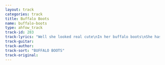 ```yaml
---
layout: track
categories: track
title: Buffalo Boots
name: buffalo-boots
type: ahfow_track
track-id: 283
track-lyrics: "Well she looked real cute\nIn her buffalo boots\nShe has a rosy future\nIn her juicy couture\nLadybug red\nAnd strawberry pink\nMade me stop and wonder\nMade me have to think\n \nThere's a girl in Nolita\nI really wanna snuckle\nAt the supermarket\nI have to bite my knuckle\nMother of pearl\nThrilling my thrill\nMother of girl\nSpilling my spill"
track-guitar: 
track-author: 
track-sort: "BUFFALO BOOTS"
track-original: 
---
```


